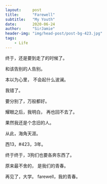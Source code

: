```yaml
---
layout:     post
title:      "Farewell"
subtitle:   "My Youth"
date:       2020-06-24
author:     "SirJamie"
header-img: "img/head-post/post-bg-423.jpg"
tags:
    - Life
---
```


终于，还是要到走了的时候了。

和该告别的人告别。

本以为心里，
不会起什么波澜。

我错了。

要分别了，万般都好。

耀眼之后，我明白，
再也回不去了。

果然我还是个念旧的人。

从此，海角天涯。

西13，#423，3年。

终于终于，3狗们也要各奔东西了。

原来最不舍的，
是我们的青春。

再见了，大学。
farewell，我的青春。

<!-- ![love](/img/in-post/post-goodbye-college.jpg) -->
